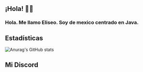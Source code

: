 ## ¡Hola! 👨‍🦰
### Hola. Me llamo Eliseo. Soy de mexico centrado en Java.


## Estadísticas

![Anurag's GitHub stats](https://github-readme-stats.vercel.app/api?username=anuraghazra&show_icons=true&theme=radical)

## Mi Discord
